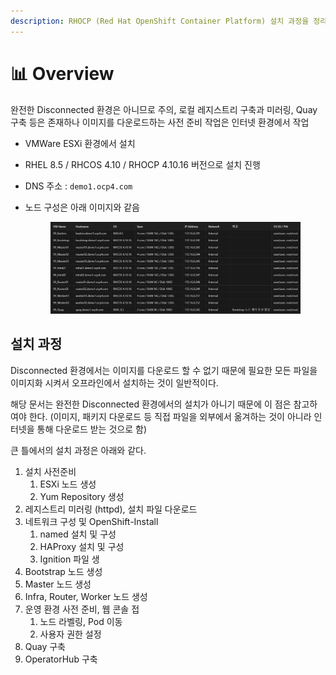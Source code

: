 ```yaml
---
description: RHOCP (Red Hat OpenShift Container Platform) 설치 과정을 정리한 문서
---
```


# 📊 Overview

완전한 Disconnected 환경은 아니므로 주의, 로컬 레지스트리 구축과 미러링, Quay 구축 등은 존재하나 이미지를 다운로드하는 사전 준비 작업은 인터넷 환경에서 작업

* VMWare ESXi 환경에서 설치
* RHEL 8.5 / RHCOS 4.10 / RHOCP 4.10.16 버전으로 설치 진행
* DNS 주소 : `demo1.ocp4.com`
*   노드 구성은 아래 이미지와 같음

    <figure><img src=".gitbook/assets/image (3).png" alt=""><figcaption></figcaption></figure>



## 설치 과정



Disconnected 환경에서는 이미지를 다운로드 할 수 없기 때문에 필요한 모든 파일을 이미지화 시켜서 오프라인에서 설치하는 것이 일반적이다.

해당 문서는 완전한 Disconnected 환경에서의 설치가 아니기 때문에 이 점은 참고하여야 한다. (이미지, 패키지 다운로드 등 직접 파일을 외부에서 옮겨하는 것이 아니라 인터넷을 통해 다운로드 받는 것으로 함)

큰 틀에서의 설치 과정은 아래와 같다.

1. 설치 사전준비
   1. ESXi 노드 생성
   2. Yum Repository 생성
2. 레지스트리 미러링 (httpd), 설치 파일 다운로드
3. 네트워크 구성 및 OpenShift-Install
   1. named 설치 및 구성
   2. HAProxy 설치 및 구성
   3. Ignition 파일 생
4. Bootstrap 노드 생성
5. Master 노드 생성
6. Infra, Router, Worker 노드 생성
7. 운영 환경 사전 준비, 웹 콘솔 접
   1. 노드 라벨링, Pod 이동
   2. 사용자 권한 설정
8. Quay 구축
9. OperatorHub 구축

